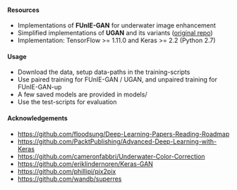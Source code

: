 
#### Resources
- Implementations of **FUnIE-GAN** for underwater image enhancement
- Simplified implementations of **UGAN** and its variants ([original repo](https://github.com/cameronfabbri/Underwater-Color-Correction))
- Implementation: TensorFlow >= 1.11.0 and Keras >= 2.2 (Python 2.7)

#### Usage
- Download the data, setup data-paths in the training-scripts
- Use paired training for FUnIE-GAN / UGAN, and unpaired training for FUnIE-GAN-up 
- A few saved models are provided in models/
- Use the test-scripts for evaluation


#### Acknowledgements
- https://github.com/floodsung/Deep-Learning-Papers-Reading-Roadmap
- https://github.com/PacktPublishing/Advanced-Deep-Learning-with-Keras
- https://github.com/cameronfabbri/Underwater-Color-Correction
- https://github.com/eriklindernoren/Keras-GAN
- https://github.com/phillipi/pix2pix
- https://github.com/wandb/superres
